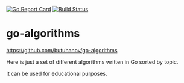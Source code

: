 [![Go Report Card](https://goreportcard.com/badge/github.com/butuhanov/go-algorithms)](https://goreportcard.com/report/github.com/butuhanov/go-algorithms) [![Build Status](https://travis-ci.org/butuhanov/go-algorithms.svg?branch=master)](https://travis-ci.org/butuhanov/go-algorithms)

# go-algorithms

https://github.com/butuhanov/go-algorithms

Here is just a set of different algorithms written in Go sorted by topic.

It can be used for educational purposes.
